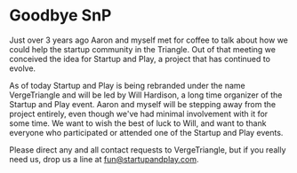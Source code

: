 # Goodbye SnP

Just over 3 years ago Aaron and myself met for coffee to talk about how we could help the startup community in the Triangle. Out of that meeting we conceived the idea for Startup and Play, a project that has continued to evolve.

As of today Startup and Play is being rebranded under the name VergeTriangle and will be led by Will Hardison, a long time organizer of the Startup and Play event. Aaron and myself will be stepping away from the project entirely, even though we've had minimal involvement with it for some time. We want to wish the best of luck to Will, and want to thank everyone who participated or attended one of the Startup and Play events.

Please direct any and all contact requests to VergeTriangle, but if you really need us, drop us a line at fun@startupandplay.com.
